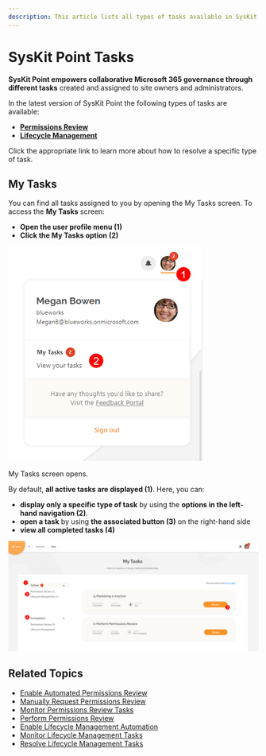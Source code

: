 ```yaml
---
description: This article lists all types of tasks available in SysKit Point.
---
```


# SysKit Point Tasks

**SysKit Point empowers collaborative Microsoft 365 governance through different tasks** created and assigned to site owners and administrators.

In the latest version of SysKit Point the following types of tasks are available:

* [**Permissions Review**](permissions-review.md)
* [**Lifecycle Management**](lifecycle-management.md)

Click the appropriate link to learn more about how to resolve a specific type of task.

## My Tasks

You can find all tasks assigned to you by opening the My Tasks screen. To access the **My Tasks** screen:

* **Open the user profile menu \(1\)**
* **Click the My Tasks option \(2\)**

![User profile menu - My Tasks](../.gitbook/assets/syskit-point-tasks-01-user-profile.png)

My Tasks screen opens.

By default, **all active tasks are displayed \(1\)**. Here, you can:

* **display only a specific type of task** by using the **options in the left-hand navigation \(2\)**.
* **open a task** by using **the associated button \(3\)** on the right-hand side
* **view all completed tasks \(4\)**

![My Tasks screen](../.gitbook/assets/syskit-point-tasks-02-my-tasks.png)

## Related Topics

* [Enable Automated Permissions Review](../installation-and-configuration/enable-permissions-review.md)
* [Manually Request Permissions Review](manually-request-permissions-review.md)
* [Monitor Permissions Review Tasks](monitor-permissions-review.md)
* [Perform Permissions Review](permissions-review.md)
* [Enable Lifecycle Management Automation](../installation-and-configuration/enable-lifecycle-management.md)
* [Monitor Lifecycle Management Tasks](monitor-lifecycle-management.md)
* [Resolve Lifecycle Management Tasks](lifecycle-management.md)

